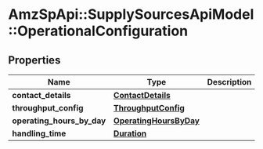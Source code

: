 # AmzSpApi::SupplySourcesApiModel::OperationalConfiguration

## Properties
Name | Type | Description | Notes
------------ | ------------- | ------------- | -------------
**contact_details** | [**ContactDetails**](ContactDetails.md) |  | [optional] 
**throughput_config** | [**ThroughputConfig**](ThroughputConfig.md) |  | [optional] 
**operating_hours_by_day** | [**OperatingHoursByDay**](OperatingHoursByDay.md) |  | [optional] 
**handling_time** | [**Duration**](Duration.md) |  | [optional] 

